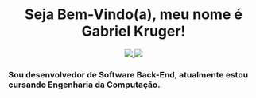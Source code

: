 <div align="center">
    <h1>Seja Bem-Vindo(a), meu nome é Gabriel Kruger!</h1>
<p>
<a href="https://www.linkedin.com/in/gabriel-kruger-8b57a1224/"><img src="https://img.shields.io/badge/LinkedIn-0077B5?style=for-the-badge&logo=linkedin&logoColor=white"/>
<a href="mailto:krugergabriel278@gmail.com"><img src="https://img.shields.io/badge/Gmail-D14836?style=for-the-badge&logo=gmail&logoColor=white"/>
</a>
 </p>
</div>
        
### Sou desenvolvedor de Software Back-End, atualmente estou cursando Engenharia da Computação.
<br/>


 



    
    
